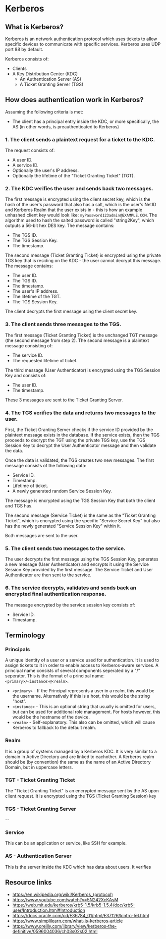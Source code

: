 # Kerberos

## What is Kerberos?

Kerberos is an network authentication protocol which uses tickets to allow specific devices to communicate with specific services. Kerberos uses UDP port 88 by default.

Kerberos consists of:

- Clients
- A Key Distribution Center (KDC)
    - An Authentication Server (AS)
    - A Ticket Granting Server (TGS)

## How does authentication work in Kerberos?

Assuming the following criteria is met:

- The client has a principal entry inside the KDC, or more specifically, the AS (in other words, is preauthenticated to Kerberos)

### 1. The client sends a plaintext request for a ticket to the KDC.

The request consists of:

- A user ID.
- A service ID.
- Optionally the user's IP address.
- Optionally the lifetime of the "Ticket Granting Ticket" (TGT).

### 2. The KDC verifies the user and sends back two messages.

The first message is encrypted using the client secret key, which is the hash of the user's password that also has a salt, which is the user's NetID and Kerberos Realm that the user exists in - this is how an example unhashed client key would look like: `myPassword123admin@EXAMPLE.COM`. The algorithm used to hash the salted password is called "string2Key", which outputs a 56-bit hex DES key. The message contains:

- The TGS ID.
- The TGS Session Key.
- The timestamp.

The second message (Ticket Granting Ticket) is encrypted using the private TGS key that is residing on the KDC - the user cannot decrypt this message. The message contains:

- The user ID.
- The TGS ID.
- The timestamp.
- The user's IP address.
- The lifetime of the TGT.
- The TGS Session Key.

The client decrypts the first message using the client secret key.

### 3. The client sends three messages to the TGS.

The first message (Ticket Granting Ticket) is the unchanged TGT message (the second message from step 2). The second message is a plaintext message consisting of:

- The service ID.
- The requested lifetime of ticket.

The third message (User Authenticator) is encrypted using the TGS Session Key and consists of:

- The user ID.
- The timestamp.

These 3 messages are sent to the Ticket Granting Server.

### 4. The TGS verifies the data and returns two messages to the user.

First, the Ticket Granting Server checks if the service ID provided by the plaintext message exists in the database. If the service exists, then the TGS proceeds to decrypt the TGT using the private TGS key, use the TGS Session Key to decrypt the User Authenticator message and then validate the data.

Once the data is validated, the TGS creates two new messages. The first message consists of the following data:

- Service ID.
- Timestamp.
- Lifetime of ticket.
- A newly generated random Service Session Key.

The message is encrypted using the TGS Session Key that both the client and TGS has.

The second message (Service Ticket) is the same as the "Ticket Granting Ticket", which is encrypted using the specific "Service Secret Key" but also has the newly generated "Service Session Key" within it.

Both messages are sent to the user.

### 5. The client sends two messages to the service.

The user decrypts the first message using the TGS Session Key, generates a new message (User Authenticator) and encrypts it using the Service Session Key provided by the first message. The Service Ticket and User Authenticator are then sent to the service. 

### 6. The service decrypts, validates and sends back an encrypted final authentication response.

The message encrypted by the service session key consists of:

- Service ID.
- Timestamp.


## Terminology

### Principals

A unique identity of a user or a service used for authentication. It is used to assign tickets to it in order to enable access to Kerberos-aware services. A principal name consists of several components seperated by a "/" seperator. This is the format of a principal name: `<primary>/<instance>@<realm>`.

- `<primary>` - If the Principal represents a user in a realm, this would be the username. Alternatively if this is a host, this would be the string "host".
- `<instance>` - This is an optional string that usually is omitted for users, but can be used for additional role management. For hosts however, this would be the hostname of the device.
- `<realm>` - Self-explanatory. This also can be omitted, which will cause Kerberos to fallback to the default realm.

### Realm

It is a group of systems managed by a Kerberos KDC. It is very similar to a domain in Active Directory and are linked to eachother. A Kerberos realm should be (by convention) the same as the name of an Active Directory Domain, but in uppercase letters.

### TGT - Ticket Granting Ticket

The "Ticket Granting Ticket" is an encrypted message sent by the AS upon client request. It is encrypted using the TGS (Ticket Granting Session) key

### TGS - Ticket Granting Server

--

### Service

This can be an application or service, like SSH for example.

### AS - Authentication Server

This is the server inside the KDC which has data about users. It verifies

## Resource links

- https://en.wikipedia.org/wiki/Kerberos_(protocol)
- https://www.youtube.com/watch?v=5N242XcKAsM
- https://web.mit.edu/kerberos/krb5-1.5/krb5-1.5.4/doc/krb5-user/Introduction.html#Introduction
- https://docs.oracle.com/cd/E36784_01/html/E37126/kintro-56.html
- https://www.simplilearn.com/what-is-kerberos-article
- https://www.oreilly.com/library/view/kerberos-the-definitive/0596004036/ch03s02s02.html
